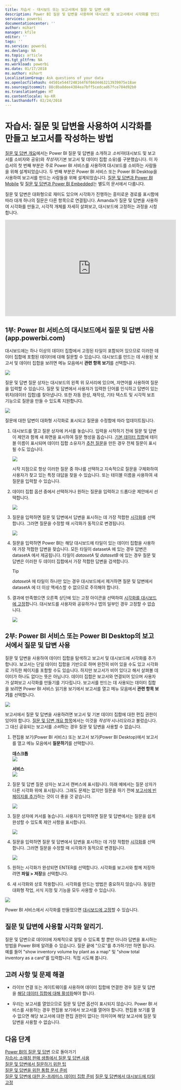```yaml
---
title: 자습서 - 대시보드 또는 보고서에서 질문 및 답변 사용
description: Power BI 질문 및 답변을 사용하여 대시보드 및 보고서에서 시각화를 만드는 방법에 대한 자습서입니다.
services: powerbi
documentationcenter: ''
author: mihart
manager: kfile
editor: ''
tags: ''
ms.service: powerbi
ms.devlang: NA
ms.topic: article
ms.tgt_pltfrm: NA
ms.workload: powerbi
ms.date: 01/17/2018
ms.author: mihart
LocalizationGroup: Ask questions of your data
ms.openlocfilehash: 44501e5447248164f6f04d4463213939975e18ae
ms.sourcegitcommit: 88c8ba8dee4384ea7bff5cedcad67fce784d92b0
ms.translationtype: HT
ms.contentlocale: ko-KR
ms.lasthandoff: 02/24/2018
---
```

# <a name="tutorial-how-to-use-qa-to-create-visualizations-and-build-reports"></a>자습서: 질문 및 답변을 사용하여 시각화를 만들고 보고서를 작성하는 방법
[질문 및 답변 개요](power-bi-q-and-a.md)에서는 Power BI 질문 및 답변을 소개하고 *소비자*(대시보드 및 보고서를 소비자와 공유)와 *작성자*(기본 보고서 및 데이터 집합 소유)를 구분했습니다. 이 자습서의 첫 번째 부분은 주로 Power BI 서비스를 사용하여 대시보드를 소비하는 사람들을 위해 설계되었습니다. 두 번째 부분은 Power BI 서비스 또는 Power BI Desktop을 사용하여 보고서를 만드는 사람들을 위해 설계되었습니다. [질문 및 답변과 Power BI Mobile](mobile-apps-ios-qna.md) 및 [질문 및 답변과 Power BI Embedded](developer/qanda.md)는 별도의 문서에서 다룹니다.

질문 및 답변은 대화형으로 재미도 있으며 시각화가 진행하는 흥미로운 경로를 표시함에 따라 대개 하나의 질문은 다른 항목으로 연결됩니다. Amanda가 질문 및 답변을 사용하여 시각화를 만들고, 시각적 개체를 자세히 살펴보고, 대시보드에 고정하는 과정을 시청합니다.

<iframe width="560" height="315" src="https://www.youtube.com/embed/qMf7OLJfCz8?list=PL1N57mwBHtN0JFoKSR0n-tBkUJHeMP2cP" frameborder="0" allowfullscreen></iframe>

## <a name="part-1-use-qa-on-a-dashboard-in-power-bi-service-apppowerbicom"></a>1부: Power BI 서비스의 대시보드에서 질문 및 답변 사용(app.powerbi.com)
대시보드에는 하나 이상의 데이터 집합에서 고정된 타일이 포함되어 있으므로 이러한 데이터 집합에 포함된 데이터에 대해 질문할 수 있습니다. 대시보드를 만드는 데 사용된 보고서 및 데이터 집합을 보려면 메뉴 모음에서 **관련 항목 보기**를 선택합니다.

![](media/power-bi-tutorial-q-and-a/power-bi-view-related.png)

질문 및 답변 질문 상자는 대시보드의 왼쪽 위 모서리에 있으며, 자연어를 사용하여 질문을 입력할 수 있습니다. 질문 및 답변에서 사용자가 입력한 단어를 인식하고 답변이 있는 위치(데이터 집합)를 찾아냅니다. 또한 자동 완성, 재작성, 기타 텍스트 및 시각적 보조 기능으로 질문을 만들 수 있도록 지원합니다.

![](media/power-bi-tutorial-q-and-a/powerbi-qna.png)

질문에 대한 답변이 대화형 시각화로 표시되고 질문을 수정함에 따라 업데이트됩니다.

1. 대시보드를 열고 질문 상자에 커서를 놓습니다. 입력을 시작하기 전에 질문 및 답변이 제안과 함께 새 화면을 표시하여 질문 형성을 돕습니다. [기본 데이터 집합](service-get-data.md)에 테이블 이름이 표시되며 데이터 집합 소유자가 [추천 질문](service-q-and-a-create-featured-questions.md)을 만든 경우 전체 질문이 표시될 수도 있습니다.

   ![](media/power-bi-tutorial-q-and-a/powerbi-qna-cursor.png)

   시작 지점으로 항상 이러한 질문 중 하나를 선택하고 지속적으로 질문을 구체화하여 사용자가 찾고 있는 특정 대답을 찾을 수 있습니다. 또는 테이블 이름을 사용하여 새 질문을 입력할 수 있습니다.

2. 데이터 집합 옵션 중에서 선택하거나 원하는 질문을 입력하고 드롭다운 제안에서 선택합니다.

   ![](media/power-bi-tutorial-q-and-a/powerbi-qna-list.png)

3. 질문을 입력하면 질문 및 답변에서 답변을 표시하는 데 가장 적합한 [시각화](power-bi-visualization-types-for-reports-and-q-and-a.md)를 선택합니다. 그러면 질문을 수정할 때 시각화가 동적으로 변경됩니다.

   ![](media/power-bi-tutorial-q-and-a/powerbi-qna-viz.png)

4. 질문을 입력하면 Power BI는 해당 대시보드에 타일이 있는 데이터 집합을 사용하여 가장 적합한 답변을 찾습니다.  모든 타일이 datasetA 에 있는 경우 답변은 datasetA 에서 제공됩니다.  타일이 *datasetA* 및 *datasetB* 에 있는 경우 질문 및 답변은 이러한 두 데이터 집합에서 가장 적합한 답변을 검색합니다.

   > [!TIP]
   > *datasetA* 에 타일이 하나만 있는 경우 대시보드에서 제거하면 질문 및 답변에서 datasetA 에 더 이상 액세스할 수 없으므로 주의해야 합니다.
   >
   >
5. 결과에 만족했으면 오른쪽 상단에 있는 고정 아이콘을 선택하여 [시각화를 대시보드에 고정](service-dashboard-pin-tile-from-q-and-a.md)합니다. 대시보드를 사용자와 공유하거나 앱의 일부인 경우 고정할 수 없습니다.

   ![](media/power-bi-tutorial-q-and-a/pbi_qna_finish-typing-question.jpg)

##    <a name="part-2-use-qa-in-a-report-in-power-bi-service-or-power-bi-desktop"></a>2부: Power BI 서비스 또는 Power BI Desktop의 보고서에서 질문 및 답변 사용

질문 및 답변을 사용하여 데이터 집합을 탐색하고 보고서 및 대시보드에 시각화를 추가합니다. 보고서는 단일 데이터 집합을 기반으로 하며 완전히 비어 있을 수도 있고 시각화로 가득한 페이지를 포함할 수도 있습니다. 하지만 보고서가 비어 있다고 해서 살펴볼 데이터가 하나도 없다는 뜻은 아닙니다. 데이터 집합은 보고서와 연결되어 있으며 사용자가 살펴보고 시각화를 만들기를 기다립니다.  보고서를 만드는 데 사용되는 데이터 집합을 보려면 Power BI 서비스 읽기용 보기에서 보고서를 열고 메뉴 모음에서 **관련 항목 보기**를 선택합니다.

![](media/power-bi-tutorial-q-and-a/power-bi-view-related.png)

보고서에서 질문 및 답변을 사용하려면 보고서 및 기본 데이터 집합에 대한 편집 권한이 있어야 합니다. [질문 및 답변 개요 항목](power-bi-q-and-a.md)에서는 이것을 *작성자* 시나리오라고 불렀습니다. 그 대신 공유되는 보고서를 *소비*하는 경우 질문 및 답변을 사용할 수 없습니다.

1. 편집용 보기(Power BI 서비스) 또는 보고서 보기(Power BI Desktop)에서 보고서를 열고 메뉴 모음에서 **질문하기**를 선택합니다.

    **데스크톱**    
    ![](media/power-bi-tutorial-q-and-a/power-bi-desktop-question.png)

    **서비스**    
    ![](media/power-bi-tutorial-q-and-a/power-bi-service.png)

2. 질문 및 답변 질문 상자는 보고서 캔버스에 표시됩니다. 아래 예에서는 질문 상자가 다른 시각화 위에 표시됩니다. 그래도 문제는 없지만 질문을 하기 전에 [보고서에 빈 페이지를 추가](power-bi-report-add-page.md)하는 것이 더 좋을 것 같습니다.

    ![](media/power-bi-tutorial-q-and-a/power-bi-ask-question.png)

3. 질문 상자에 커서를 놓습니다. 사용자가 입력하면 질문 및 답변에서는 질문을 쉽게 완성할 수 있도록 제안 사항을 표시합니다.

   ![](media/power-bi-tutorial-q-and-a/power-bi-q-and-a-suggestions.png)

4. 질문을 입력하면 질문 및 답변에서 답변을 표시하는 데 가장 적합한 [시각화](power-bi-visualization-types-for-reports-and-q-and-a.md)를 선택합니다. 그러면 질문을 수정할 때 시각화가 동적으로 변경됩니다.

   ![](media/power-bi-tutorial-q-and-a/power-bi-q-and-a-visual.png)

5. 원하는 시각화가 완성되면 ENTER를 선택합니다. 시각화를 보고서와 함께 저장하려면 **파일 > 저장**을 선택합니다.

6. 새 시각화와 상호 작용합니다. 시각화를 만드는 방법은 중요하지 않습니다. 동일한 대화형 작업, 서식 지정 및 기능을 모두 사용할 수 있습니다.

  ![](media/power-bi-tutorial-q-and-a/power-bi-q-and-a-ellipses.png)

  Power BI 서비스에서 시각화를 만들었으면 [대시보드에 고정](service-dashboard-pin-tile-from-q-and-a.md)할 수 있습니다.

## <a name="tell-qa-which-visualization-to-use"></a>질문 및 답변에 사용할 시각화 알리기.
질문 및 답변으로 데이터에 자체적으로 알릴 수 있도록 할 뿐만 아니라 답변을 표시하는 방법을 Power BI에 알려줄 수 있습니다. 질문 끝에 "<visualization type>으로"를 추가하기만 하면 됩니다.  예를 들어 "show inventory volume by plant as a map" 및 "show total inventory as a card"를 입력합니다.  직접 시도해 봅니다.

##  <a name="considerations-and-troubleshooting"></a>고려 사항 및 문제 해결
- 라이브 연결 또는 게이트웨이를 사용하여 데이터 집합에 연결한 경우 질문 및 답변을 [해당 데이터 집합에 대해 활성화](service-q-and-a-direct-query.md)해야 합니다.

- 우리는 보고서를 열었으므로 질문 및 답변 옵션이 표시되지 않습니다. Power BI 서비스를 사용하는 경우 편집용 보기에서 보고서를 열어야 합니다. 편집용 보기를 열 수 없으면 해당 보고서에 대한 편집 권한이 없다는 의미이며 해당 보고서에 질문 및 답변을 사용할 수 없습니다.

## <a name="next-steps"></a>다음 단계
[Power BI의 질문 및 답변](power-bi-q-and-a.md) 으로 돌아가기  
[자습서: 소매점 판매 샘플에서 질문 및 답변 사용](power-bi-visualization-introduction-to-q-and-a.md)   
[질문 및 답변에서 질문하기 위한 팁](service-q-and-a-tips.md)   
[질문 및 답변을 위한 통합 문서 준비](service-prepare-data-for-q-and-a.md)  
[질문 및 답변에 대한 온-프레미스 데이터 집합 준비](service-q-and-a-direct-query.md)
[질문 및 답변에서 대시보드에 타일 고정](service-dashboard-pin-tile-from-q-and-a.md)
